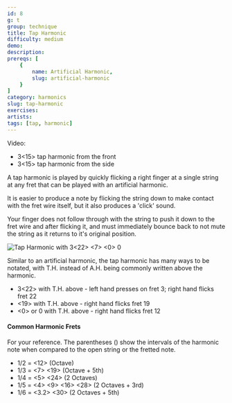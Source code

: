 ```yaml
---
id: 8
g: t
group: technique
title: Tap Harmonic
difficulty: medium
demo: 
description:
prereqs: [
    {
        name: Artificial Harmonic,
        slug: artificial-harmonic
    }
]
category: harmonics
slug: tap-harmonic
exercises:
artists: 
tags: [tap, harmonic]
---
```


Video:
- 3<15> tap harmonic from the front
- 3<15> tap harmonic from the side

A tap harmonic is played by quickly flicking a right finger at a single string at any fret that can be played with an artificial harmonic. 

It is easier to produce a note by flicking the string down to make contact with the <span class="tt" data-tip="the metal strips on your fretboard">fret wire</span> itself, but it also produces a 'click' sound.

Your finger does not follow through with the string to push it down to the fret wire and after flicking it, and must immediately bounce back to not mute the string as it returns to it's original position. 

![Tap Harmonic with 3<22> <7> <0> 0]()

Similar to an artificial harmonic, the tap harmonic has many ways to be notated, with T.H. instead of A.H. being commonly written above the harmonic.

- 3<22> with T.H. above - left hand presses on fret 3; right hand flicks fret 22
- <19> with T.H. above - right hand flicks fret 19
- <0> or 0 with T.H. above - right hand flicks fret 12

#### Common Harmonic Frets

For your reference. The parentheses () show the intervals of the harmonic note when compared to the open string or the fretted note.

- 1/2 = <12> (Octave)
- 1/3 = <7> <19> (Octave + 5th)
- 1/4 = <5> <24> (2 Octaves)
- 1/5 = <4> <9> <16> <28> (2 Octaves + 3rd)
- 1/6 = <3.2> <30> (2 Octaves + 5th)
